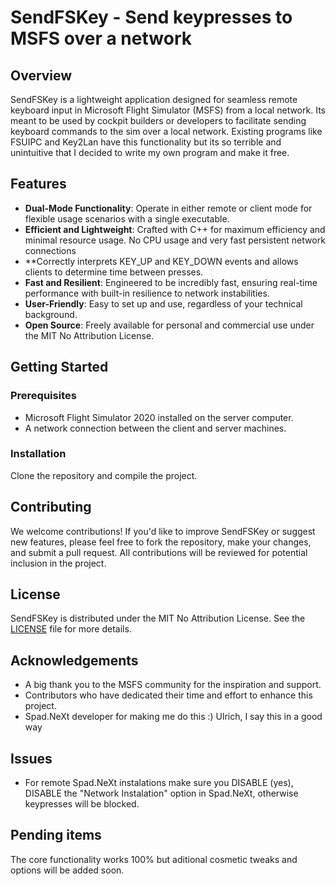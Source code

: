# SendFSKey - Send keypresses to MSFS over a network

## Overview
SendFSKey is a lightweight application designed for seamless remote keyboard input in Microsoft Flight Simulator (MSFS) from a local network. Its meant to be used by cockpit builders or developers to facilitate sending keyboard commands to the sim over a local network. Existing programs like FSUIPC and Key2Lan have this functionality but its so terrible and unintuitive that I decided to write my own program and make it free.

## Features
- **Dual-Mode Functionality**: Operate in either remote or client mode for flexible usage scenarios with a single executable.
- **Efficient and Lightweight**: Crafted with C++ for maximum efficiency and minimal resource usage. No CPU usage and very fast persistent network connections
- **Correctly interprets KEY_UP and KEY_DOWN events and allows clients to determine time between presses.
- **Fast and Resilient**: Engineered to be incredibly fast, ensuring real-time performance with built-in resilience to network instabilities.
- **User-Friendly**: Easy to set up and use, regardless of your technical background.
- **Open Source**: Freely available for personal and commercial use under the MIT No Attribution License.

## Getting Started

### Prerequisites
- Microsoft Flight Simulator 2020 installed on the server computer.
- A network connection between the client and server machines.

### Installation
Clone the repository and compile the project.

## Contributing
We welcome contributions! If you'd like to improve SendFSKey or suggest new features, please feel free to fork the repository, make your changes, and submit a pull request. All contributions will be reviewed for potential inclusion in the project.

## License
SendFSKey is distributed under the MIT No Attribution License. See the [LICENSE](LICENSE.md) file for more details.

## Acknowledgements
- A big thank you to the MSFS community for the inspiration and support.
- Contributors who have dedicated their time and effort to enhance this project.
- Spad.NeXt developer for making me do this :) Ulrich, I say this in a good way

## Issues
- For remote Spad.NeXt instalations make sure you DISABLE (yes), DISABLE the "Network Instalation" option in Spad.NeXt, otherwise keypresses will be blocked.

## Pending items
The core functionality works 100% but aditional cosmetic tweaks and options will be added soon.